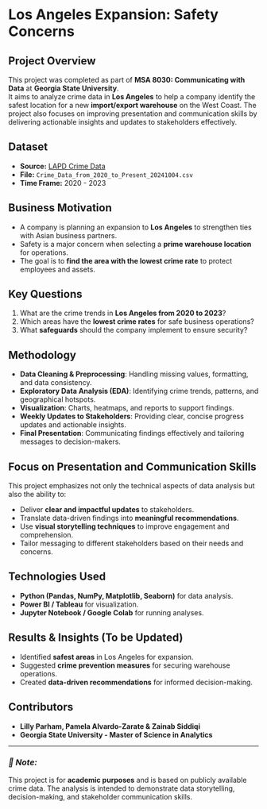 # **Los Angeles Expansion: Safety Concerns**

## **Project Overview**
This project was completed as part of **MSA 8030: Communicating with Data** at **Georgia State University**.  
It aims to analyze crime data in **Los Angeles** to help a company identify the safest location for a new **import/export warehouse** on the West Coast. The project also focuses on improving presentation and communication skills by delivering actionable insights and updates to stakeholders effectively.

## **Dataset**
- **Source:** [LAPD Crime Data](https://data.lacity.org/Public-Safety/Crime-Data-from-2020-to-Present/2nrs-mtv8/about_data)  
- **File:** `Crime_Data_from_2020_to_Present_20241004.csv`  
- **Time Frame:** 2020 - 2023  

## **Business Motivation**
- A company is planning an expansion to **Los Angeles** to strengthen ties with Asian business partners.  
- Safety is a major concern when selecting a **prime warehouse location** for operations.  
- The goal is to **find the area with the lowest crime rate** to protect employees and assets.  

## **Key Questions**
1. What are the crime trends in **Los Angeles from 2020 to 2023**?  
2. Which areas have the **lowest crime rates** for safe business operations?  
3. What **safeguards** should the company implement to ensure security?  

## **Methodology**
- **Data Cleaning & Preprocessing**: Handling missing values, formatting, and data consistency.  
- **Exploratory Data Analysis (EDA)**: Identifying crime trends, patterns, and geographical hotspots.  
- **Visualization**: Charts, heatmaps, and reports to support findings.  
- **Weekly Updates to Stakeholders**: Providing clear, concise progress updates and actionable insights.  
- **Final Presentation**: Communicating findings effectively and tailoring messages to decision-makers.  

## **Focus on Presentation and Communication Skills**
This project emphasizes not only the technical aspects of data analysis but also the ability to:
- Deliver **clear and impactful updates** to stakeholders.  
- Translate data-driven findings into **meaningful recommendations**.  
- Use **visual storytelling techniques** to improve engagement and comprehension.  
- Tailor messaging to different stakeholders based on their needs and concerns.  

## **Technologies Used**
- **Python (Pandas, NumPy, Matplotlib, Seaborn)** for data analysis.  
- **Power BI / Tableau** for visualization.  
- **Jupyter Notebook / Google Colab** for running analyses.  

## **Results & Insights (To be Updated)**
- Identified **safest areas** in Los Angeles for expansion.  
- Suggested **crime prevention measures** for securing warehouse operations.  
- Created **data-driven recommendations** for informed decision-making.  

## **Contributors**
- **Lilly Parham, Pamela Alvardo-Zarate & Zainab Siddiqi**  
- **Georgia State University - Master of Science in Analytics**  

---
### *📌 Note:*  
This project is for **academic purposes** and is based on publicly available crime data. The analysis is intended to demonstrate data storytelling, decision-making, and stakeholder communication skills.  


